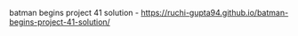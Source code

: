 batman begins project 41 solution - https://ruchi-gupta94.github.io/batman-begins-project-41-solution/
